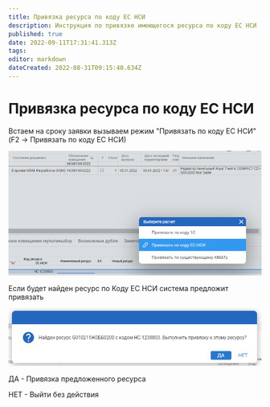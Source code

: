 ```yaml
---
title: Привязка ресурса по коду ЕС НСИ
description: Инструкция по привязке имеющегося ресурса по коду ЕС НСИ
published: true
date: 2022-09-11T17:31:41.313Z
tags: 
editor: markdown
dateCreated: 2022-08-31T09:15:40.634Z
---
```


# Привязка ресурса по коду ЕС НСИ

Встаем на сроку заявки вызываем режим "Привязать по коду ЕС НСИ" (F2 -> Привязать по коду ЕС НСИ)

![](<../../../assets/image (64).png>)

Если будет найден ресурс по Коду ЕС НСИ система предложит привязать

![](<../../../assets/image (796).png>)

ДА - Привязка предложенного ресурса

НЕТ - Выйти без действия
